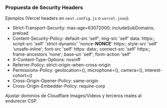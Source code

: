 ### Propuesta de Security Headers

Ejemplos (Vercel headers en `next.config.js` o `vercel.json`):

- Strict-Transport-Security: max-age=63072000; includeSubDomains; preload
- Content-Security-Policy: default-src 'self'; img-src 'self' data: https:; script-src 'self' 'strict-dynamic' 'nonce-__NONCE__' https:; style-src 'self' 'unsafe-inline'; font-src 'self' https: data:; connect-src 'self' https:; frame-ancestors 'none'; base-uri 'self'; form-action 'self'
- X-Content-Type-Options: nosniff
- Referrer-Policy: strict-origin-when-cross-origin
- Permissions-Policy: geolocation=(), microphone=(), camera=(), interest-cohort=()
- Cross-Origin-Opener-Policy: same-origin
- Cross-Origin-Embedder-Policy: require-corp

Ajustar dominios de Cloudflare Images/Videos y terceros reales al endurecer CSP.
